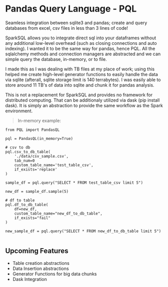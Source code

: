 # Pandas Query Language - PQL

Seamless integration between sqlite3 and pandas; create and query databases from excel, csv files in less than 3 lines of code!

SparkSQL allows you to integrate direct sql into your dataframes without any additional low-level overhead (such as closing connections and auto indexing). I wanted it to be the same way for pandas, hence PQL. All the sqlalchemy methods and connection managers are abstracted and we can simple query the database, in-memory, or to file.

I made this as I was dealing with TB files at my place of work; using this helped me create high-level generator functions to easily handle the data via sqlite (afterall, sqlite storage limit is 140 terrabytes). I was easily able to store around 11 TB's of data into sqlite and chunk it for pandas analysis.

This is not a replacement for SparkSQL and provides no framework for distributed computing. That can be additionaly utilized via dask (pip install dask). It is simply an abstraction to provide the same workflow as the Spark environment.



> In-memory example:
```
from PQL import PandasQL

pql = PandasQL(in_memory=True)

# csv to db
pql.csv_to_db_table(
    './data/csv_sample.csv',
    tab_num=0
    custom_table_name='test_table_csv',
    if_exists='replace'
)

sample_df = pql.query("SELECT * FROM test_table_csv limit 5")

new_df = sample_df.sample(5)

# df to table
pql.df_to_db_table(
    df=new_df,
    custom_table_name="new_df_to_db_table",
    if_exists="fail"
)

new_sample_df = pql.query("SELECT * FROM new_df_to_db_table limit 5")


```

## Upcoming Features
- Table creation abstractions
- Data Insertion abstractions
- Generator Functions for big data chunks
- Dask Integration

